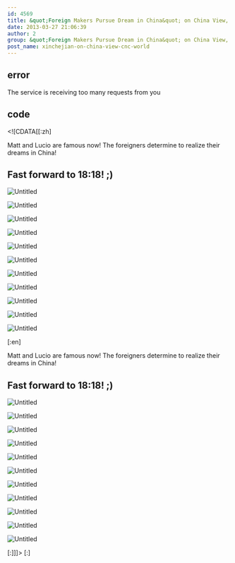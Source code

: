 ```yaml
---
id: 4569
title: &quot;Foreign Makers Pursue Dream in China&quot; on China View, CNC World
date: 2013-03-27 21:06:39
author: 2
group: &quot;Foreign Makers Pursue Dream in China&quot; on China View, CNC World
post_name: xinchejian-on-china-view-cnc-world
---
```


## error
The service is receiving too many requests from you

## code
 <!\[CDATA\[\[:zh\]

Matt and Lucio are famous now! The foreigners determine to realize their dreams in China! 

## Fast forward to 18:18! ;) 

![Untitled](http://139.162.84.35/wp-content/uploads/2013/03/untitled10.jpg "untitled.jpg")

![Untitled](http://139.162.84.35/wp-content/uploads/2013/03/untitled11.jpg "untitled.jpg")

![Untitled](http://139.162.84.35/wp-content/uploads/2013/03/untitled1.jpg "untitled.jpg") 

![Untitled](http://139.162.84.35/wp-content/uploads/2013/03/untitled2.jpg "untitled.jpg")

![Untitled](http://139.162.84.35/wp-content/uploads/2013/03/untitled3.jpg "untitled.jpg")

![Untitled](http://139.162.84.35/wp-content/uploads/2013/03/untitled4.jpg "untitled.jpg")

![Untitled](http://139.162.84.35/wp-content/uploads/2013/03/untitled5.jpg "untitled.jpg")

![Untitled](http://139.162.84.35/wp-content/uploads/2013/03/untitled6.jpg "untitled.jpg")

![Untitled](http://139.162.84.35/wp-content/uploads/2013/03/untitled7.jpg "untitled.jpg")

![Untitled](http://139.162.84.35/wp-content/uploads/2013/03/untitled8.jpg "untitled.jpg")

![Untitled](http://139.162.84.35/wp-content/uploads/2013/03/untitled9.jpg "untitled.jpg")

\[:en\]

Matt and Lucio are famous now! The foreigners determine to realize their dreams in China! 

## Fast forward to 18:18! ;) 

![Untitled](http://139.162.84.35/wp-content/uploads/2013/03/untitled10.jpg "untitled.jpg")

![Untitled](http://139.162.84.35/wp-content/uploads/2013/03/untitled11.jpg "untitled.jpg")

![Untitled](http://139.162.84.35/wp-content/uploads/2013/03/untitled1.jpg "untitled.jpg") 

![Untitled](http://139.162.84.35/wp-content/uploads/2013/03/untitled2.jpg "untitled.jpg")

![Untitled](http://139.162.84.35/wp-content/uploads/2013/03/untitled3.jpg "untitled.jpg")

![Untitled](http://139.162.84.35/wp-content/uploads/2013/03/untitled4.jpg "untitled.jpg")

![Untitled](http://139.162.84.35/wp-content/uploads/2013/03/untitled5.jpg "untitled.jpg")

![Untitled](http://139.162.84.35/wp-content/uploads/2013/03/untitled6.jpg "untitled.jpg")

![Untitled](http://139.162.84.35/wp-content/uploads/2013/03/untitled7.jpg "untitled.jpg")

![Untitled](http://139.162.84.35/wp-content/uploads/2013/03/untitled8.jpg "untitled.jpg")

![Untitled](http://139.162.84.35/wp-content/uploads/2013/03/untitled9.jpg "untitled.jpg")

\[:\]\]\]> \[:\]
